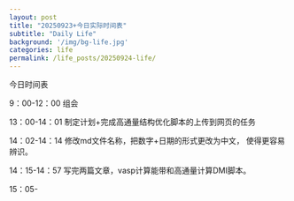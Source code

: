 ```yaml
---
layout: post
title: "20250923+今日实际时间表"
subtitle: "Daily Life"
background: '/img/bg-life.jpg'
categories: life
permalink: /life_posts/20250924-life/
---
```

今日时间表

9：00-12：00    组会

13：00-14：01 制定计划+完成高通量结构优化脚本的上传到网页的任务

14：02-14：14 修改md文件名称，把数字+日期的形式更改为中文， 使得更容易辨识。

14：15-14：57 写完两篇文章，vasp计算能带和高通量计算DMI脚本。

15：05-
